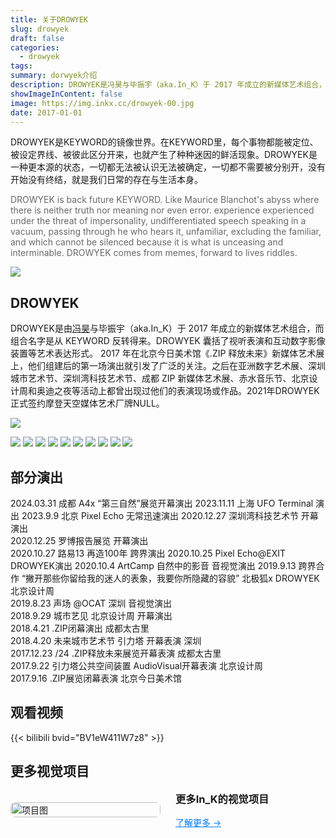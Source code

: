 ```yaml
---
title: 关于DROWYEK
slug: drowyek
draft: false
categories:
  - drowyek
tags:
summary: dorwyek介绍
description: DROWYEK是冯昊与毕振宇（aka.In_K）于 2017 年成立的新媒体艺术组合，DROWYEK 囊括了视听表演和互动数字影像装置等艺术表达形式。
showImageInContent: false
image: https://img.inkx.cc/drowyek-00.jpg
date: 2017-01-01
---
```

DROWYEK是KEYWORD的镜像世界。在KEYWORD里，每个事物都能被定位、被设定界线、被彼此区分开来，也就产生了种种迷因的鲜活现象。DROWYEK是一种更本源的状态，一切都无法被认识无法被确定，一切都不需要被分别开，没有开始没有终结，就是我们日常的存在与生活本身。

<font color="#696969">DROWYEK is back future KEYWORD. Like Maurice Blanchot's abyss where there is neither truth nor meaning nor even error. experience experienced under the threat of impersonality, undifferentiated speech speaking in a vacuum, passing through he who hears it, unfamiliar, excluding the familiar, and which cannot be silenced because it is what is unceasing and interminable. DROWYEK comes from memes, forward to lives riddles.</font>

![](https://img.inkx.cc/IMG_7867.JPEG)




## DROWYEK 

DROWYEK是由[冯昊](https://www.fenghao.info/)与毕振宇（aka.In_K）于 2017 年成立的新媒体艺术组合，而组合名字是从 KEYWORD 反转得来。DROWYEK 囊括了视听表演和互动数字影像装置等艺术表达形式。
2017 年在北京今日美术馆《.ZIP 释放未来》新媒体艺术展上，他们组建后的第一场演出就引发了广泛的关注。之后在亚洲数字艺术展、深圳城市艺术节、深圳湾科技艺术节、成都 ZIP 新媒体艺术展、赤水音乐节、北京设计周和奥迪之夜等活动上都曾出现过他们的表演现场或作品。2021年DROWYEK正式签约摩登天空媒体艺术厂牌NULL。


![](https://img.inkx.cc/drowyek-00.jpg)

![](https://img.inkx.cc/fenghao.png)
![](https://img.inkx.cc/dorwyek-ink.png)
![](https://img.inkx.cc/drowyek3.png)
![](https://img.inkx.cc/drowyek4.png)
![](https://img.inkx.cc/drowyek5.png)
![](https://img.inkx.cc/drowyek6.png)
![](https://img.inkx.cc/drowyek7.png)
![](https://img.inkx.cc/drowyek8.png)
![](https://img.inkx.cc/drowyek9.png)
![](https://img.inkx.cc/drowyek10.png)




## 部分演出
2024.03.31 成都 A4x “第三自然”展览开幕演出
2023.11.11 上海 UFO Terminal 演出 
2023.9.9 北京 Pixel Echo 无常迅速演出
2020.12.27 深圳湾科技艺术节 开幕演出  
2020.12.25 罗博报告展览  开幕演出  
2020.10.27 路易13 再造100年 跨界演出
2020.10.25 Pixel Echo@EXIT DROWYEK演出
2020.10.4 ArtCamp 自然中的影音 音视觉演出
2019.9.13 跨界合作 “撇开那些你留给我的迷人的表象，我要你所隐藏的容貌” 北极狐x DROWYEK 北京设计周  
2019.8.23 声场 @OCAT 深圳 音视觉演出  
2018.9.29 城市艺见 北京设计周 开幕演出  
2018.4.21 .ZIP闭幕演出 成都太古里  
2018.4.20 未来城市艺术节 引力塔 开幕表演 深圳  
2017.12.23 /24 .ZIP释放未来展览开幕表演 成都太古里  
2017.9.22 引力塔公共空间装置 AudioVisual开幕表演 北京设计周  
2017.9.16 .ZIP展览闭幕表演 北京今日美术馆  


## 观看视频

{{< bilibili bvid="BV1eW411W7z8" >}}



## 更多视觉项目

<div style="display: flex; gap: 24px; align-items: center; margin-bottom: 32px;">
  <div style="flex: 1;">
    <img src="https://img.inkx.cc/20250706134639572.jpg" alt="项目图" style="width:100%; border-radius:8px;" />
  </div>
  <div style="flex: 1;">
    <h3 style="margin-top: 0;">更多In_K的视觉项目</h3>
    <p style="margin: 0 0 12px;"></p>
    <a href="/visualshow/about" style="color: #007BFF; text-decoration: underline;">了解更多 →</a>
  </div>
</div>